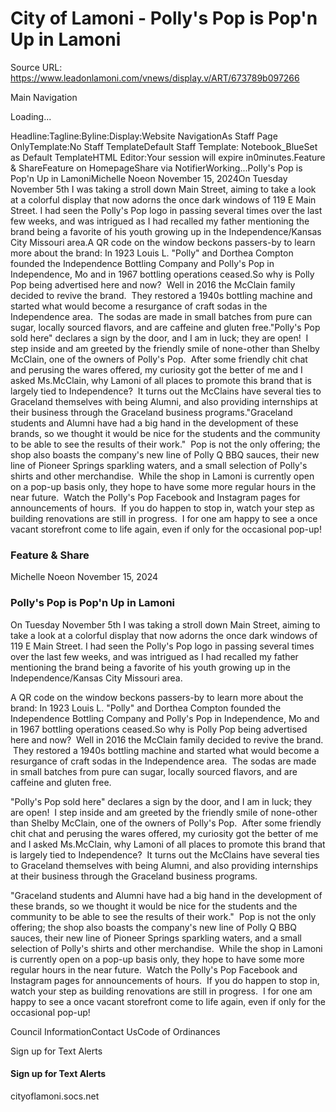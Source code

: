 # City of Lamoni - Polly's Pop is Pop'n Up in Lamoni

Source URL: https://www.leadonlamoni.com/vnews/display.v/ART/673789b097266

Main Navigation

Loading...

Headline:Tagline:Byline:Display:Website NavigationAs Staff Page OnlyTemplate:No Staff TemplateDefault Staff Template: Notebook_BlueSet as Default TemplateHTML Editor:Your session will expire in0minutes.Feature & ShareFeature on HomepageShare via NotifierWorking...Polly's Pop is Pop'n Up in LamoniMichelle Noeon November 15, 2024On Tuesday November 5th I was taking a stroll down Main Street, aiming to take a look at a colorful display that now adorns the once dark windows of 119 E Main Street. I had seen the Polly's Pop logo in passing several times over the last few weeks, and was intrigued as I had recalled my father mentioning the brand being a favorite of his youth growing up in the Independence/Kansas City Missouri area.A QR code on the window beckons passers-by to learn more about the brand: In 1923 Louis L. "Polly" and Dorthea Compton founded the Independence Bottling Company and Polly's Pop in Independence, Mo and in 1967 bottling operations ceased.So why is Polly Pop being advertised here and now?  Well in 2016 the McClain family decided to revive the brand.  They restored a 1940s bottling machine and started what would become a resurgance of craft sodas in the Independence area.  The sodas are made in small batches from pure can sugar, locally sourced flavors, and are caffeine and gluten free."Polly's Pop sold here" declares a sign by the door, and I am in luck; they are open!  I step inside and am greeted by the friendly smile of none-other than Shelby McClain, one of the owners of Polly's Pop.  After some friendly chit chat and perusing the wares offered, my curiosity got the better of me and I asked Ms.McClain, why Lamoni of all places to promote this brand that is largely tied to Independence?  It turns out the McClains have several ties to Graceland themselves with being Alumni, and also providing internships at their business through the Graceland business programs."Graceland students and Alumni have had a big hand in the development of these brands, so we thought it would be nice for the students and the community to be able to see the results of their work."  Pop is not the only offering; the shop also boasts the company's new line of Polly Q BBQ sauces, their new line of Pioneer Springs sparkling waters, and a small selection of Polly's shirts and other merchandise.  While the shop in Lamoni is currently open on a pop-up basis only, they hope to have some more regular hours in the near future.  Watch the Polly's Pop Facebook and Instagram pages for announcements of hours.  If you do happen to stop in, watch your step as building renovations are still in progress.  I for one am happy to see a once vacant storefront come to life again, even if only for the occasional pop-up!

### Feature & Share

Michelle Noeon November 15, 2024

### Polly's Pop is Pop'n Up in Lamoni

On Tuesday November 5th I was taking a stroll down Main Street, aiming to take a look at a colorful display that now adorns the once dark windows of 119 E Main Street. I had seen the Polly's Pop logo in passing several times over the last few weeks, and was intrigued as I had recalled my father mentioning the brand being a favorite of his youth growing up in the Independence/Kansas City Missouri area.

A QR code on the window beckons passers-by to learn more about the brand: In 1923 Louis L. "Polly" and Dorthea Compton founded the Independence Bottling Company and Polly's Pop in Independence, Mo and in 1967 bottling operations ceased.So why is Polly Pop being advertised here and now?  Well in 2016 the McClain family decided to revive the brand.  They restored a 1940s bottling machine and started what would become a resurgance of craft sodas in the Independence area.  The sodas are made in small batches from pure can sugar, locally sourced flavors, and are caffeine and gluten free.

"Polly's Pop sold here" declares a sign by the door, and I am in luck; they are open!  I step inside and am greeted by the friendly smile of none-other than Shelby McClain, one of the owners of Polly's Pop.  After some friendly chit chat and perusing the wares offered, my curiosity got the better of me and I asked Ms.McClain, why Lamoni of all places to promote this brand that is largely tied to Independence?  It turns out the McClains have several ties to Graceland themselves with being Alumni, and also providing internships at their business through the Graceland business programs.

"Graceland students and Alumni have had a big hand in the development of these brands, so we thought it would be nice for the students and the community to be able to see the results of their work."  Pop is not the only offering; the shop also boasts the company's new line of Polly Q BBQ sauces, their new line of Pioneer Springs sparkling waters, and a small selection of Polly's shirts and other merchandise.  While the shop in Lamoni is currently open on a pop-up basis only, they hope to have some more regular hours in the near future.  Watch the Polly's Pop Facebook and Instagram pages for announcements of hours.  If you do happen to stop in, watch your step as building renovations are still in progress.  I for one am happy to see a once vacant storefront come to life again, even if only for the occasional pop-up!

Council InformationContact UsCode of Ordinances

Sign up for Text Alerts

#### Sign up for Text Alerts

cityoflamoni.socs.net

